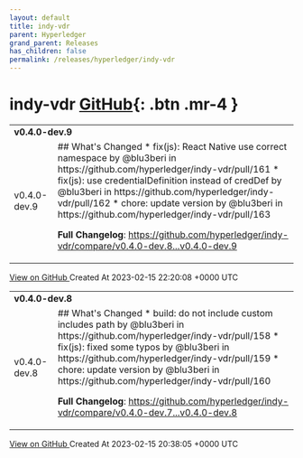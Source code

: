 ```yaml
---
layout: default
title: indy-vdr
parent: Hyperledger
grand_parent: Releases
has_children: false
permalink: /releases/hyperledger/indy-vdr
---
```


# indy-vdr <span class="fs-3 right-align">[GitHub](https://github.com/hyperledger/indy-vdr){: .btn .mr-4 }</span>


<div>
    <table>
        <tr>
            <td colspan="2">
                <b>
                    v0.4.0-dev.9
                </b>
            </td>
        </tr>
        <tr>
            <td>
                <span class="chip">
                    v0.4.0-dev.9
                </span>
            </td>
            <td>
                ## What's Changed
* fix(js): React Native use correct namespace by @blu3beri in https://github.com/hyperledger/indy-vdr/pull/161
* fix(js): use credentialDefinition instead of credDef by @blu3beri in https://github.com/hyperledger/indy-vdr/pull/162
* chore: update version by @blu3beri in https://github.com/hyperledger/indy-vdr/pull/163


**Full Changelog**: https://github.com/hyperledger/indy-vdr/compare/v0.4.0-dev.8...v0.4.0-dev.9
            </td>
        </tr>
    </table>
    <a href="https://github.com/hyperledger/indy-vdr/releases/tag/v0.4.0-dev.9" class=".btn">
        View on GitHub
    </a>
    <span class="right-align">
        Created At 2023-02-15 22:20:08 +0000 UTC
    </span>
</div>

<div>
    <table>
        <tr>
            <td colspan="2">
                <b>
                    v0.4.0-dev.8
                </b>
            </td>
        </tr>
        <tr>
            <td>
                <span class="chip">
                    v0.4.0-dev.8
                </span>
            </td>
            <td>
                ## What's Changed
* build: do not include custom includes path by @blu3beri in https://github.com/hyperledger/indy-vdr/pull/158
* fix(js): fixed some typos by @blu3beri in https://github.com/hyperledger/indy-vdr/pull/159
* chore: update version by @blu3beri in https://github.com/hyperledger/indy-vdr/pull/160


**Full Changelog**: https://github.com/hyperledger/indy-vdr/compare/v0.4.0-dev.7...v0.4.0-dev.8
            </td>
        </tr>
    </table>
    <a href="https://github.com/hyperledger/indy-vdr/releases/tag/v0.4.0-dev.8" class=".btn">
        View on GitHub
    </a>
    <span class="right-align">
        Created At 2023-02-15 20:38:05 +0000 UTC
    </span>
</div>

